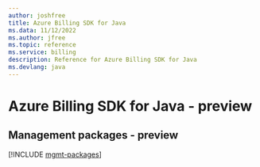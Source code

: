 ```yaml
---
author: joshfree
title: Azure Billing SDK for Java
ms.data: 11/12/2022
ms.author: jfree
ms.topic: reference
ms.service: billing
description: Reference for Azure Billing SDK for Java
ms.devlang: java
---
```

# Azure Billing SDK for Java - preview

## Management packages - preview
[!INCLUDE [mgmt-packages](billing-mgmt-index.md)]
